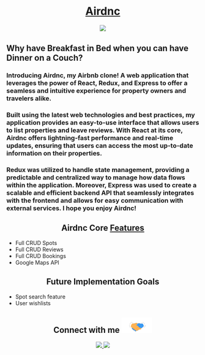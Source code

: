 <div align="center">
  <h1><a href="https://air-dnc.onrender.com">Airdnc</a></h1>
</div>

<p align="center"> 
  <img src="https://skillicons.dev/icons?i=react,redux,js,express,webpack,github,sqlite,sequelize,nodejs,babel,vscode,git,html,postman&perline=7">
</p>

## Why have Breakfast in Bed when you can have Dinner on a Couch?

<h3>Introducing Airdnc, my Airbnb clone! A web application that leverages the power of React, Redux, and Express to offer a seamless and intuitive experience for property owners and travelers alike. 
<h3>

<h3>
Built using the latest web technologies and best practices, my application provides an easy-to-use interface that allows users to list properties and leave reviews. With React at its core, Airdnc offers lightning-fast performance and real-time updates, ensuring that users can access the most up-to-date information on their properties. 
</h3>

<h3>
Redux was utilized to handle state management, providing a predictable and centralized way to manage how data flows within the application. Moreover, Express was used to create a scalable and efficient backend API that seamlessly integrates with the frontend and allows for easy communication with external services. I hope you enjoy Airdnc!
</h3>

<h2 align="center">Airdnc Core <a href="https://github.com/StevenBradleyA/airdnc/wiki/Feature-List">Features</a></h2>

- Full CRUD Spots
- Full CRUD Reviews
- Full CRUD Bookings
- Google Maps API

<h2 align="center">Future Implementation Goals</h2>

- Spot search feature
- User wishlists

<h2 align="center">Connect with me <img alt="socials" src="./frontend/src/media/Handshake.gif" height="40" width="80"/></h2>

<p align="center">
<a align="center" href="https://www.linkedin.com/in/steven-anderson-54416a275/">
  <img src="https://skillicons.dev/icons?i=linkedin&perline=1" height="40"/>
  </a>
<a align="center" href="https://github.com/StevenBradleyA">
  <img src="https://skillicons.dev/icons?i=github&perline=1" height="40"/>
  </a>
</p>

